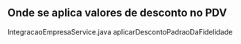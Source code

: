 ## Onde se aplica valores de desconto no PDV
IntegracaoEmpresaService.java
aplicarDescontoPadraoDaFidelidade